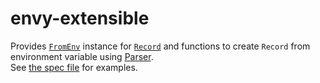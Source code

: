 # envy-extensible

Provides [`FromEnv`](http://hackage.haskell.org/package/envy/docs/System-Envy.html#t:FromEnv) instance for [`Record`](https://hackage.haskell.org/package/extensible/docs/Data-Extensible-Field.html#t:Record) and functions to create `Record` from environment variable using [Parser](http://hackage.haskell.org/package/envy/docs/System-Envy.html#t:Parser).  
See [the spec file](https://github.com/igrep/envy-extensible/blob/master/test/Data/Extensible/EnvySpec.hs) for examples.
